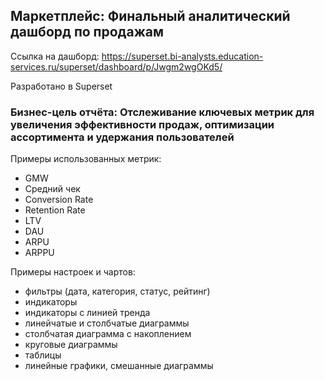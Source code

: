 ## Маркетплейс: Финальный аналитический дашборд по продажам

Ссылка на дашборд: <https://superset.bi-analysts.education-services.ru/superset/dashboard/p/Jwgm2wgOKd5/>

Разработано в Superset

### Бизнес-цель отчёта: Отслеживание ключевых метрик для увеличения эффективности продаж, оптимизации ассортимента и удержания пользователей

Примеры использованных метрик:
- GMW
- Средний чек
- Conversion Rate
- Retention Rate
- LTV
- DAU
- ARPU
- ARPPU

Примеры настроек и чартов:
- фильтры (дата, категория, статус, рейтинг)
- индикаторы
- индикаторы с линией тренда
- линейчатые и столбчатые диаграммы
- столбчатая диаграмма с накоплением
- круговые диаграммы
- таблицы
- линейные графики, смешанные диаграммы
